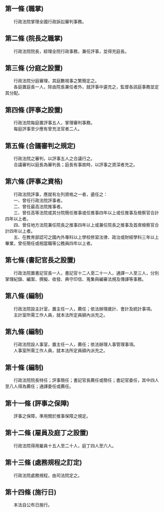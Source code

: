 第一條 (職掌)
-------------
　　行政法院掌理全國行政訴訟審判事務。  


第二條 (院長之職掌)
-------------------
　　行政法院院長，綜理全院行政事務，兼任評事，並得充庭長。  


第三條 (分庭之設置)
-------------------
　　行政法院分庭審理，其庭數視事之繁簡定之。  
　　各庭置庭長一人，除由院長兼任者外，就評事中遴充之，監督各該庭事務並定其分配。  


第四條 (評事之設置)
-------------------
　　行政法院每庭置評事五人，掌理審判事務。  
　　每庭評事至少應有曾充法官者二人。  


第五條 (合議審判之規定)
-----------------------
　　行政法院之審判，以評事五人之合議行之。  
　　合議審判以庭長為審判長；庭長有事故時，以評事之資深者充之。  


第六條 (評事之資格)
-------------------
　　行政法院評事，應就有左列資格之一者，遴任之：  
　　一、曾任行政法院評事者。  
　　二、曾任最高法院推事者。  
　　三、曾任高等法院或其分院簡任推事或任推事四年以上或任推事及檢察官合計四年以上者。  
　　四、曾任地方法院兼任院長之推事四年以上或兼任院長之推事及首席檢察官合計四年以上者。  
　　五、在教育部認可之國內外專科以上學校修習法律、政治或財經學科三年以上畢業，曾任簡任或相當職等公務員四年以上者。  


第七條 (書記官長之設置)
-----------------------
　　行政法院置書記官長一人，書記官十二人至二十一人，通譯一人至三人，分別掌理紀錄、編案、撰擬、收發、典守印信、蒐集與編審法規及傳譯等事務。  


第八條 (編制)
-------------
　　行政法院設主計室，置主任一人，薦任；依法辦理歲計、會計及統計事項。  
　　主計室所需工作人員，就本法所定員額內派充之。  


第九條 (編制)
-------------
　　行政法院設人事室，置主任一人，薦任；依法辦理人事管理事項。  
　　人事室所需工作人員，就本法所定員額內派充之。  


第十條 (編制)
-------------
　　行政法院院長特任；評事簡任；書記官長薦任或簡任；書記官委任，其中四人至八人得為薦任；通譯委任或薦任。  


第十一條 (評事之保障)
---------------------
　　評事之保障，準用關於推事保障之規定。  


第十二條 (雇員及庭丁之設置)
---------------------------
　　行政法院得用雇員十五人至二十人，庭丁四人至六人。  


第十三條 (處務規程之訂定)
-------------------------
　　行政法院處務規程，由司法院定之。  


第十四條 (施行日)
-----------------
　　本法自公布日施行。